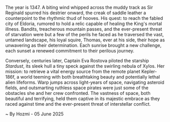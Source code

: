 
The year is 1347.  A biting wind whipped across the muddy track as Sir Reginald spurred his destrier onward, the creak of saddle leather a counterpoint to the rhythmic thud of hooves.  His quest: to reach the fabled city of Eldoria, rumored to hold a relic capable of healing the King's mortal illness.  Bandits, treacherous mountain passes, and the ever-present threat of starvation were but a few of the perils he faced as he traversed the vast, untamed landscape, his loyal squire, Thomas, ever at his side, their hope as unwavering as their determination. Each sunrise brought a new challenge, each sunset a renewed commitment to their perilous journey.


Conversely, centuries later, Captain Eva Rostova piloted the starship *Stardust*, its sleek hull a tiny speck against the swirling nebula of Xylos.  Her mission: to retrieve a vital energy source from the remote planet Kepler-186f, a world teeming with both breathtaking beauty and potentially lethal alien lifeforms.  Warp jumps across light-years of space, navigating asteroid fields, and outsmarting ruthless space pirates were just some of the obstacles she and her crew confronted. The vastness of space, both beautiful and terrifying, held them captive in its majestic embrace as they raced against time and the ever-present threat of interstellar conflict.

~ By Hozmi - 05 June 2025
